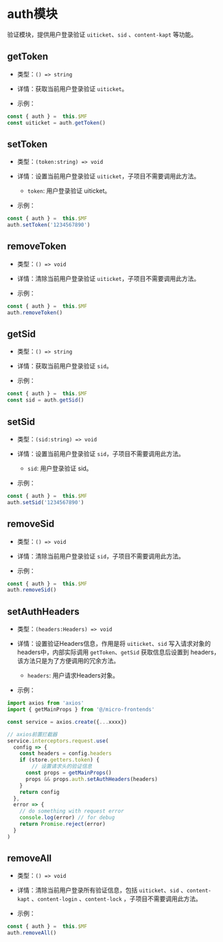 # auth模块

验证模块，提供用户登录验证 `uiticket`、`sid` 、`content-kapt` 等功能。

## getToken

- 类型：`() => string`

- 详情：获取当前用户登录验证 `uiticket`。

- 示例：

``` javascript
const { auth } =  this.$MF
const uiticket = auth.getToken()
```

## setToken

- 类型：`(token:string) => void`

- 详情：设置当前用户登录验证 `uiticket`，子项目不需要调用此方法。  
    - `token`: 用户登录验证 uiticket。

- 示例：

``` javascript
const { auth } =  this.$MF
auth.setToken('1234567890')
```

## removeToken

- 类型：`() => void`

- 详情：清除当前用户登录验证 `uiticket`，子项目不需要调用此方法。

- 示例：

``` javascript
const { auth } =  this.$MF
auth.removeToken()
```

## getSid

- 类型：`() => string`

- 详情：获取当前用户登录验证 `sid`。

- 示例：

``` javascript
const { auth } =  this.$MF
const sid = auth.getSid()
```

## setSid

- 类型：`(sid:string) => void`

- 详情：设置当前用户登录验证 `sid`，子项目不需要调用此方法。  
    - `sid`: 用户登录验证 sid。

- 示例：

``` javascript
const { auth } =  this.$MF
auth.setSid('1234567890')
```

## removeSid

- 类型：`() => void`

- 详情：清除当前用户登录验证 `sid`，子项目不需要调用此方法。

- 示例：

``` javascript
const { auth } =  this.$MF
auth.removeSid()
```

## setAuthHeaders

- 类型：`(headers:Headers) => void`

- 详情：设置验证Headers信息，作用是将 `uiticket`、`sid` 写入请求对象的headers中，内部实际调用 `getToken`、`getSid` 获取信息后设置到 headers，
该方法只是为了方便调用的冗余方法。   
  - `headers`: 用户请求Headers对象。

- 示例：

``` javascript
import axios from 'axios'
import { getMainProps } from '@/micro-frontends'

const service = axios.create({...xxxx})

// axios前置拦截器
service.interceptors.request.use(
  config => {
    const headers = config.headers
    if (store.getters.token) {
        // 设置请求头的验证信息
      const props = getMainProps()
      props && props.auth.setAuthHeaders(headers)
    }
    return config
  },
  error => {
    // do something with request error
    console.log(error) // for debug
    return Promise.reject(error)
  }
)
```

## removeAll

- 类型：`() => void`

- 详情：清除当前用户登录所有验证信息，包括 `uiticket`、`sid` 、`content-kapt` 、`content-login` 、`content-lock` ，子项目不需要调用此方法。

- 示例：

``` javascript
const { auth } =  this.$MF
auth.removeAll()
```
